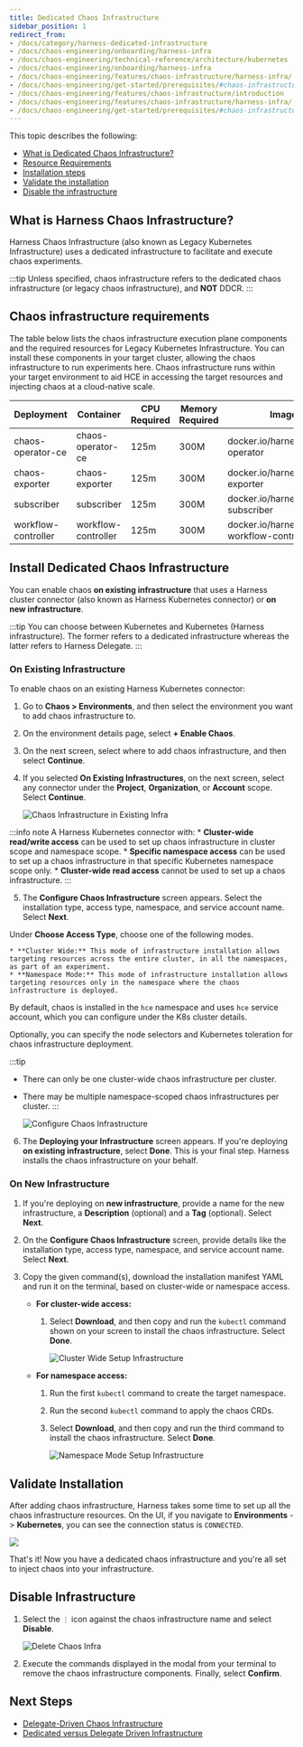 ```yaml
---
title: Dedicated Chaos Infrastructure
sidebar_position: 1
redirect_from:
- /docs/category/harness-dedicated-infrastructure
- /docs/chaos-engineering/onboarding/harness-infra
- /docs/chaos-engineering/technical-reference/architecture/kubernetes
- /docs/chaos-engineering/onboarding/harness-infra
- /docs/chaos-engineering/features/chaos-infrastructure/harness-infra/
- /docs/chaos-engineering/get-started/prerequisites/#chaos-infrastructure-requirements
- /docs/chaos-engineering/features/chaos-infrastructure/introduction
- /docs/chaos-engineering/features/chaos-infrastructure/harness-infra/
- /docs/chaos-engineering/get-started/prerequisites/#chaos-infrastructure-requirements
---
```


This topic describes the following:
  - [What is Dedicated Chaos Infrastructure?](/docs/chaos-engineering/use-harness-ce/infrastructures/types/legacy-infra#what-is-harness-chaos-infrastructure)
  - [Resource Requirements](/docs/chaos-engineering/use-harness-ce/infrastructures/types/legacy-infra#chaos-infrastructure-requirements)
  - [Installation steps](/docs/chaos-engineering/use-harness-ce/infrastructures/types/legacy-infra#install-dedicated-chaos-infrastructure)
  - [Validate the installation](/docs/chaos-engineering/use-harness-ce/infrastructures/types/legacy-infra#validate-installation)
  - [Disable the infrastructure](/docs/chaos-engineering/use-harness-ce/infrastructures/types/legacy-infra#disable-infrastructure)

## What is Harness Chaos Infrastructure?

Harness Chaos Infrastructure (also known as Legacy Kubernetes Infrastructure) uses a dedicated infrastructure to facilitate and execute chaos experiments.

:::tip
Unless specified, chaos infrastructure refers to the dedicated chaos infrastructure (or legacy chaos infrastructure), and **NOT** DDCR.
:::

## Chaos infrastructure requirements

The table below lists the chaos infrastructure execution plane components and the required resources for Legacy Kubernetes Infrastructure. You can install these components in your target cluster, allowing the chaos infrastructure to run experiments here. Chaos infrastructure runs within your target environment to aid HCE in accessing the target resources and injecting chaos at a cloud-native scale.

<table>
    <thead>
        <tr>
            <th>Deployment</th>
            <th>Container</th>
            <th>CPU<br />Required</th>
            <th>Memory<br />Required</th>
            <th>Image</th>
        </tr>
    </thead>
    <tbody>
        <tr>
            <td>chaos-operator-ce</td>
            <td>chaos-operator-ce</td>
            <td>125m</td>
            <td>300M</td>
            <td>docker.io/harness/chaos-operator</td>
        </tr>
        <tr>
            <td>chaos-exporter</td>
            <td>chaos-exporter</td>
            <td>125m</td>
            <td>300M</td>
            <td>docker.io/harness/chaos-exporter</td>
        </tr>
        <tr>
            <td>subscriber</td>
            <td>subscriber</td>
            <td>125m</td>
            <td>300M</td>
            <td>docker.io/harness/chaos-subscriber</td>
        </tr>
        <tr>
            <td>workflow-controller</td>
            <td>workflow-controller</td>
            <td>125m</td>
            <td>300M</td>
            <td>docker.io/harness/chaos-workflow-controller</td>
        </tr>
    </tbody>
</table>



## Install Dedicated Chaos Infrastructure

You can enable chaos **on existing infrastructure** that uses a Harness cluster connector (also known as Harness Kubernetes connector) or **on new infrastructure**.

:::tip
You can choose between Kubernetes and Kubernetes (Harness infrastructure). The former refers to a dedicated infrastructure whereas the latter refers to Harness Delegate.
:::

### On Existing Infrastructure
To enable chaos on an existing Harness Kubernetes connector:

1. Go to **Chaos > Environments**, and then select the environment you want to add chaos infrastructure to.

1. On the environment details page, select **+ Enable Chaos**.

1. On the next screen, select where to add chaos infrastructure, and then select **Continue**.

4. If you selected **On Existing Infrastructures**, on the next screen, select any connector under the **Project**, **Organization**, or **Account** scope. Select **Continue**.

    ![Chaos Infrastructure in Existing Infra](./static/chaos-infrastructure-in-existing-infra.png)

  :::info note
  A Harness Kubernetes connector with:
    * **Cluster-wide read/write access** can be used to set up chaos infrastructure in cluster scope and namespace scope.
    * **Specific namespace access** can be used to set up a chaos infrastructure in that specific Kubernetes namespace scope only.
    * **Cluster-wide read access** cannot be used to set up a chaos infrastructure.
  :::

5. The **Configure Chaos Infrastructure** screen appears. Select the installation type, access type, namespace, and service account name. Select **Next**.

  Under **Choose Access Type**, choose one of the following modes.

    * **Cluster Wide:** This mode of infrastructure installation allows targeting resources across the entire cluster, in all the namespaces, as part of an experiment.
    * **Namespace Mode:** This mode of infrastructure installation allows targeting resources only in the namespace where the chaos infrastructure is deployed.

  By default, chaos is installed in the `hce` namespace and uses `hce` service account, which you can configure under the K8s cluster details.

  Optionally, you can specify the node selectors and Kubernetes toleration for chaos infrastructure deployment.

:::tip
- There can only be one cluster-wide chaos infrastructure per cluster.
- There may be multiple namespace-scoped chaos infrastructures per cluster.
:::

    ![Configure Chaos Infrastructure](./static/existing-2.png)

6. The **Deploying your Infrastructure** screen appears. If you're deploying **on existing infrastructure**, select **Done**. This is your final step. Harness installs the chaos infrastructure on your behalf.


### On New Infrastructure

1. If you're deploying on **new infrastructure**, provide a name for the new infrastructure, a **Description** (optional) and a **Tag** (optional). Select **Next**.

2. On the **Configure Chaos Infrastructure** screen, provide details like the installation type, access type, namespace, and service account name. Select **Next**.

3. Copy the given command(s), download the installation manifest YAML and run it on the terminal, based on cluster-wide or namespace access.

    * **For cluster-wide access:**

      1. Select **Download**, and then copy and run the `kubectl` command shown on your screen to install the chaos infrastructure. Select **Done**.

          ![Cluster Wide Setup Infrastructure](./static/cluster-wide-setup-infrastructure.png)

    * **For namespace access:**

      1. Run the first `kubectl` command to create the target namespace.
      1. Run the second `kubectl` command to apply the chaos CRDs.
      1. Select **Download**, and then copy and run the third command to install the chaos infrastructure. Select **Done**.

          ![Namespace Mode Setup Infrastructure](./static/ns-mode-setup-infrastructure.png)


## Validate Installation

After adding chaos infrastructure, Harness takes some time to set up all the chaos infrastructure resources. On the UI, if you navigate to **Environments** -> **Kubernetes**, you can see the connection status is `CONNECTED`.

  ![](./static/confirm-3.png)

That's it! Now you have a dedicated chaos infrastructure and you're all set to inject chaos into your infrastructure.

## Disable Infrastructure

1. Select the `⋮` icon against the chaos infrastructure name and select **Disable**.

    ![Delete Chaos Infra](./static/delete-chaos-infra-short.png)

2. Execute the commands displayed in the modal from your terminal to remove the chaos infrastructure components. Finally, select **Confirm**.

## Next Steps

- [Delegate-Driven Chaos Infrastructure](/docs/chaos-engineering/use-harness-ce/infrastructures/types/ddcr/)
- [Dedicated versus Delegate Driven Infrastructure](/docs/chaos-engineering/use-harness-ce/infrastructures/types/ddcr-vs-dedicated)